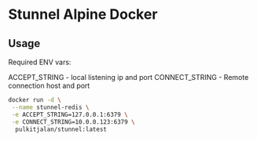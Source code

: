 # Stunnel Alpine Docker

## Usage

Required ENV vars:

ACCEPT_STRING - local listening ip and port
CONNECT_STRING - Remote connection host and port

```sh
docker run -d \
 --name stunnel-redis \
 -e ACCEPT_STRING=127.0.0.1:6379 \
 -e CONNECT_STRING=10.0.0.123:6379 \
  pulkitjalan/stunnel:latest
```